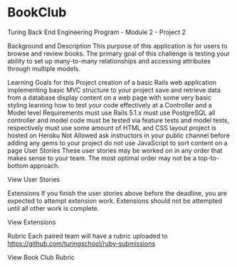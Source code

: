 # BookClub
Turing Back End Engineering Program - Module 2 - Project 2

Background and Description
This purpose of this application is for users to browse and review books. The primary goal of this challenge is testing your ability to set up many-to-many relationships and accessing attributes through multiple models.

Learning Goals for this Project
creation of a basic Rails web application
implementing basic MVC structure to your project
save and retrieve data from a database
display content on a web page with some very basic styling
learning how to test your code effectively at a Controller and a Model level
Requirements
must use Rails 5.1.x
must use PostgreSQL
all controller and model code must be tested via feature tests and model tests, respectively
must use some amount of HTML and CSS layout
project is hosted on Heroku
Not Allowed
ask instructors in your public channel before adding any gems to your project
do not use JavaScript to sort content on a page
User Stories
These user stories may be worked on in any order that makes sense to your team. The most optimal order may not be a top-to-bottom approach.

View User Stories

Extensions
If you finish the user stories above before the deadline, you are expected to attempt extension work. Extensions should not be attempted until all other work is complete.

View Extensions

Rubric
Each paired team will have a rubric uploaded to https://github.com/turingschool/ruby-submissions

View Book Club Rubric
